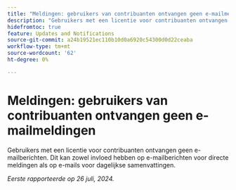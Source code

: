 ```yaml
---
title: "Meldingen: gebruikers van contribuanten ontvangen geen e-mailmeldingen "
description: "Gebruikers met een licentie voor contribuanten ontvangen geen e-mailberichten. Dit kan zowel invloed hebben op e-mailberichten voor directe meldingen als op e-mails voor dagelijkse samenvattingen. "
hidefromtoc: true
feature: Updates and Notifications
source-git-commit: a24b19521ec110b10d0a6920c54300d0d22ceaba
workflow-type: tm+mt
source-wordcount: '62'
ht-degree: 0%

---
```



# Meldingen: gebruikers van contribuanten ontvangen geen e-mailmeldingen

Gebruikers met een licentie voor contribuanten ontvangen geen e-mailberichten. Dit kan zowel invloed hebben op e-mailberichten voor directe meldingen als op e-mails voor dagelijkse samenvattingen.

_Eerste rapporteerde op 26 juli, 2024._
